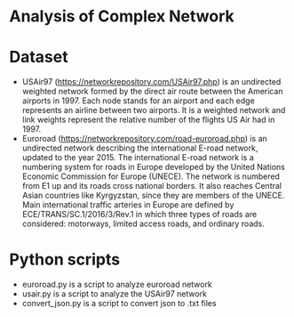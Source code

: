 # Analysis of Complex Network

# Dataset
- USAir97 (https://networkrepository.com/USAir97.php) is an undirected weighted network formed by the direct air route between the American airports in 1997. Each node stands for an airport and each edge represents an airline between two airports. It is a weighted network and link weights represent the relative number of the flights US Air had in 1997.
- Euroroad (https://networkrepository.com/road-euroroad.php) is an undirected network describing the international E-road network, updated to the year 2015. The international E-road network is a numbering system for roads in Europe developed by the United Nations Economic Commission for Europe (UNECE). The network is numbered from E1 up and its roads cross national borders. It also reaches Central Asian countries like Kyrgyzstan, since they are members of the UNECE. Main international traffic arteries in Europe are defined by ECE/TRANS/SC.1/2016/3/Rev.1 in which three types of roads are considered: motorways, limited access roads, and ordinary roads.

# Python scripts
- euroroad.py is a script to analyze euroroad network
- usair.py is a script to analyze the USAir97 network
- convert_json.py is a script to convert json to .txt files
